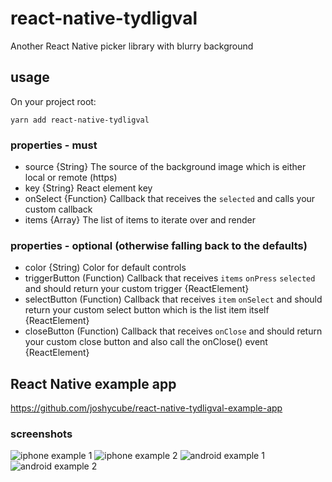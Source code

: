 # react-native-tydligval

Another React Native picker library with blurry background

## usage

On your project root:

`yarn add react-native-tydligval`

### properties - must

- source {String} The source of the background image which is either local or remote (https)
- key {String} React element key
- onSelect {Function} Callback that receives the `selected` and calls your custom callback
- items {Array} The list of items to iterate over and render

### properties - optional (otherwise falling back to the defaults)

- color {String) Color for default controls
- triggerButton (Function) Callback that receives `items` `onPress` `selected` and should return your custom trigger {ReactElement}
- selectButton (Function) Callback that receives `item` `onSelect` and should return your custom select button which is the list item itself {ReactElement}
- closeButton (Function) Callback that receives `onClose` and should return your custom close button and also call the onClose() event {ReactElement}

## React Native example app

https://github.com/joshycube/react-native-tydligval-example-app

### screenshots

![iphone example 1](https://github.com/joshycube/react-native-tydligval-example-app/blob/master/screenshots/ios_example_1.png)
![iphone example 2](https://github.com/joshycube/react-native-tydligval-example-app/blob/master/screenshots/ios_example_2.png)
![android example 1](https://github.com/joshycube/react-native-tydligval-example-app/blob/master/screenshots/android_example_1.png)
![android example 2](https://github.com/joshycube/react-native-tydligval-example-app/blob/master/screenshots/android_example_2.png)
